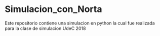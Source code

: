 # Simulacion_con_Norta

Este repositorio contiene una simulacion en python la cual fue realizada para la clase de simulacion UdeC 2018
